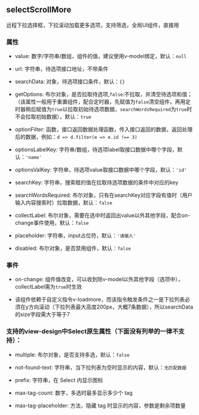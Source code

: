 ## selectScrollMore
远程下拉选择框，下拉滚动加载更多选项，支持筛选，全局UI组件，直接用

### 属性
* value: 数字/字符串/数组，组件的值，建议使用v-model绑定，默认：`null`

* url: 字符串，待选项接口地址，不带条件

* searchData: 对象，待选项接口条件，默认：`{}`

* getOptions: 布尔对象，是否拉取待选项,`false`:不拉取，并清空待选项和值；（该属性一般用于重置组件，配合定时器，先赋值为`false`清空组件，再用定时器稍后赋值为`true`以拉取初始待选项数据，`searchWordsRequired`为`true`时不会拉取初始数据），默认：`true`

* optionFilter: 函数，接口返回数据处理函数，传入接口返回的数据，返回处理后的数据，例如：`d => d.filter(e => e.id !== 3)`

* optionsLabelKey: 字符串/数组，待选项label取接口数据中哪个字段，默认：`'name'`

* optionsValKey: 字符串，待选项value取接口数据中哪个字段，默认：`'id'`

* searchKey: 字符串，搜索框的值在拉取待选项数据的条件中对应的key

* searchWordsRequired: 布尔对象，只有在searchKey对应字段有值时（用户输入内容搜索时）拉取数据，默认：`false`

* collectLabel: 布尔对象，需要在选中时返回出value以外其他字段，配合on-change事件使用，默认：`false`

* placeholder: 字符串，input占位符，默认：`'请输入'`

* disabled: 布尔对象，是否禁用组件，默认：`false`

### 事件
* on-change: 组件值改变，可以收到除v-model以外其他字段（选项中），collectLabel需为`true`时生效

* 该组件依赖于自定义指令v-loadmore，而该指令触发条件之一是下拉列表必须在y方向滚动（下拉列表最大高度200px，大概7条数据），所以searchData的size字段需大于等于7

### 支持的view-design中Select原生属性（下面没有列举的一律不支持）：
* multiple: 布尔对象，是否支持多选，默认：`false`

* not-found-text: 字符串，当下拉列表为空时显示的内容，默认：`无匹配数据`

* prefix: 字符串，在 Select 内显示图标

* max-tag-count: 数字，多选时最多显示多少个 tag

* max-tag-placeholder: 方法，隐藏 tag 时显示的内容，参数是剩余项数量